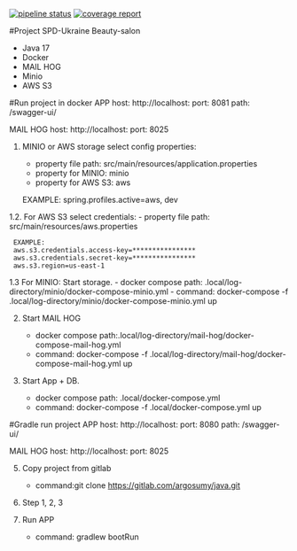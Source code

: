 [![pipeline status](https://gitlab.com/argosumy/java/badges/pipeline/pipeline.svg)](https://gitlab.com/argosumy/java/-/commits/pipeline)
[![coverage report](https://gitlab.com/argosumy/java/badges/pipeline/coverage.svg)](https://gitlab.com/argosumy/java/-/commits/pipeline)

#Project SPD-Ukraine Beauty-salon
- Java 17 
- Docker
- MAIL HOG
- Minio
- AWS S3

#Run project in docker
APP  host: http://localhost:
     port: 8081
     path: /swagger-ui/

MAIL HOG 
     host: http://localhost:
     port: 8025
       
1. MINIO or AWS storage select config properties:
     - property file path: src/main/resources/application.properties
     - property for MINIO: minio
     - property for AWS S3: aws
     
     EXAMPLE:
     spring.profiles.active=aws, dev
    
1.2. For AWS S3 select credentials:
     - property file path: src/main/resources/aws.properties
     
     EXAMPLE:
     aws.s3.credentials.access-key=****************
     aws.s3.credentials.secret-key=****************
     aws.s3.region=us-east-1
    
1.3 For MINIO: Start storage.
     - docker compose path: .local/log-directory/minio/docker-compose-minio.yml
     - command: docker-compose -f .local/log-directory/minio/docker-compose-minio.yml up

2.   Start MAIL HOG
     - docker compose path:.local/log-directory/mail-hog/docker-compose-mail-hog.yml
     - command: docker-compose -f .local/log-directory/mail-hog/docker-compose-mail-hog.yml up
     
4.   Start App + DB.
     - docker compose path: .local/docker-compose.yml    
     - command: docker-compose -f .local/docker-compose.yml up

#Gradle run project 
APP  host: http://localhost:
     port: 8080
     path: /swagger-ui/

MAIL HOG 
     host: http://localhost:
     port: 8025

5. Copy project from gitlab 
     - command:git clone https://gitlab.com/argosumy/java.git 

6. Step 1, 2, 3
7. Run APP 
     - command: gradlew bootRun
